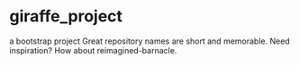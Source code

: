 # giraffe_project
a bootstrap project Great repository names are short and memorable. Need inspiration? How about reimagined-barnacle.
